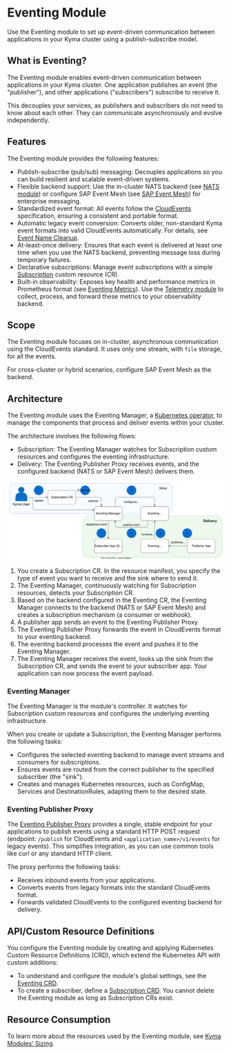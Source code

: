 # Eventing Module

Use the Eventing module to set up event-driven communication between applications in your Kyma cluster using a publish-subscribe model.

## What is Eventing?

The Eventing module enables event-driven communication between applications in your Kyma cluster. One application publishes an event (the "publisher"), and other applications ("subscribers") subscribe to receive it.

This decouples your services, as publishers and subscribers do not need to know about each other. They can communicate asynchronously and evolve independently.

## Features

The Eventing module provides the following features:

- Publish-subscribe (pub/sub) messaging: Decouples applications so you can build resilient and scalable event-driven systems.
- Flexible backend support: Use the in-cluster NATS backend (see [NATS module](https://kyma-project.io/#/nats-manager/user/README)) or configure SAP Event Mesh (see [SAP Event Mesh](https://help.sap.com/docs/event-mesh/event-mesh/what-is-sap-event-mesh?version=Cloud&locale=en-US)) for enterprise messaging.
- Standardized event format: All events follow the [CloudEvents](https://cloudevents.io/) specification, ensuring a consistent and portable format.
- Automatic legacy event conversion: Converts older, non-standard Kyma event formats into valid CloudEvents automatically. For details, see [Event Name Cleanup](evnt-event-names.md#event-name-cleanup).
- At-least-once delivery: Ensures that each event is delivered at least one time when you use the NATS backend, preventing message loss during temporary failures.
- Declarative subscriptions: Manage event subscriptions with a simple [Subscription](./resources/subscription-cr.md) custom resource (CR).
- Built-in observability: Exposes key health and performance metrics in Prometheus format (see [Eventing Metrics](evnt-eventing-metrics.md)). Use the [Telemetry module](https://kyma-project.io/#/telemetry-manager/user/README) to collect, process, and forward these metrics to your observability backend.

## Scope

The Eventing module focuses on in-cluster, asynchronous communication using the CloudEvents standard. It uses only one stream, with `file` storage, for all the events.

For cross-cluster or hybrid scenarios, configure SAP Event Mesh as the backend.

## Architecture

The Eventing module uses the Eventing Manager, a [Kubernetes operator](https://kubernetes.io/docs/concepts/extend-kubernetes/operator/), to manage the components that process and deliver events within your cluster. 

The architecture involves the following flows:
- Subscription: The Eventing Manager watches for Subscription custom resources and configures the eventing infrastructure.
- Delivery: The Eventing Publisher Proxy receives events, and the configured backend (NATS or SAP Event Mesh) delivers them.

![Eventing flow](../assets/evnt-architecture.svg)

1. You create a Subscription CR. In the resource manifest, you specify the type of event you want to receive and the sink where to send it.
2. The Eventing Manager, continuously watching for Subscription resources, detects your Subscription CR.
3. Based on the backend configured in the Eventing CR, the Eventing Manager connects to the backend (NATS or SAP Event Mesh) and creates a subscription mechanism (a consumer or webhook).
4. A publisher app sends an event to the Eventing Publisher Proxy.
5. The Eventing Publisher Proxy forwards the event in CloudEvents format to your eventing backend.
6. The eventing backend processes the event and pushes it to the Eventing Manager.
7. The Eventing Manager receives the event, looks up the sink from the Subscription CR, and sends the event to your subscriber app. Your application can now process the event payload.

### Eventing Manager

The Eventing Manager is the module's controller. It watches for Subscription custom resources and configures the underlying eventing infrastructure.

When you create or update a Subscription, the Eventing Manager performs the following tasks:

- Configures the selected eventing backend to manage event streams and consumers for subscriptions.
- Ensures events are routed from the correct publisher to the specified subscriber (the "sink").
- Creates and manages Kubernetes resources, such as ConfigMap, Services and DestinationRules, adapting them to the desired state.

### Eventing Publisher Proxy

The [Eventing Publisher Proxy](https://github.com/kyma-project/eventing-publisher-proxy) provides a single, stable endpoint for your applications to publish events using a standard HTTP POST request (endpoint: `/publish` for CloudEvents and `<application_name>/v1/events` for legacy events). This simplifies integration, as you can use common tools like curl or any standard HTTP client. 

The proxy performs the following tasks:

- Receives inbound events from your applications.
- Converts events from legacy formats into the standard CloudEvents format.
- Forwards validated CloudEvents to the configured eventing backend for delivery.

## API/Custom Resource Definitions

You configure the Eventing module by creating and applying Kubernetes Custom Resource Definitions (CRD), which extend the Kubernetes API with custom additions:

- To understand and configure the module's global settings, see the [Eventing CRD](./resources/eventing-cr.md).
- To create a subscriber, define a [Subscription CRD](./resources/subscription-cr.md). You cannot delete the Eventing module as long as Subscription CRs exist.

## Resource Consumption

To learn more about the resources used by the Eventing module, see [Kyma Modules' Sizing](https://help.sap.com/docs/btp/sap-business-technology-platform/kyma-modules-sizing?locale=en-US&version=Cloud).
